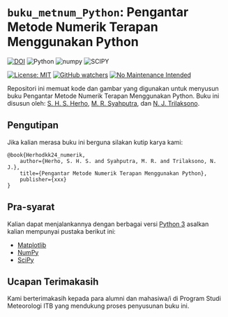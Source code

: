 # `buku_metnum_Python`: Pengantar Metode Numerik Terapan Menggunakan Python

[![DOI](https://zenodo.org/badge/730730669.svg)](https://zenodo.org/doi/10.5281/zenodo.10427126)
![Python](https://img.shields.io/badge/python-3670A0?style=for-the-badge&logo=python&logoColor=ffdd54)
![numpy](https://img.shields.io/badge/Numpy-777BB4?style=for-the-badge&logo=numpy&logoColor=white)
![SCIPY](https://img.shields.io/badge/SciPy-654FF0?style=for-the-badge&logo=SciPy&logoColor=white)

[![License: MIT](https://img.shields.io/badge/License-MIT-yellow.svg)](https://opensource.org/licenses/MIT)
[![GitHub watchers](https://img.shields.io/github/watchers/Naereen/StrapDown.js.svg?style=social&label=Watch&maxAge=2592000)](https://github.com/sandyherho/buku_metnum_Python/watchers)
[![No Maintenance Intended](http://unmaintained.tech/badge.svg)](http://unmaintained.tech/)


Repositori ini memuat kode dan gambar yang digunakan untuk menyusun buku Pengantar Metode Numerik Terapan Menggunakan Python. Buku ini disusun oleh: [S. H. S. Herho](https://scholar.google.com/citations?user=uYQgjxMAAAAJ&hl=id), [M. R. Syahputra](https://scholar.google.co.id/citations?user=3gh7cVEAAAAJ&hl=en), dan [N. J. Trilaksono](https://scholar.google.com/citations?user=GYgd5RQAAAAJ&hl=en).


## Pengutipan

Jika kalian merasa buku ini berguna silakan kutip karya kami:

```
@book{Herhodkk24_numerik,
    author={Herho, S. H. S. and Syahputra, M. R. and Trilaksono, N. J.},
    title={Pengantar Metode Numerik Terapan Menggunakan Python},
    publisher={xxx}
}
```

## Pra-syarat
Kalian dapat menjalankannya dengan berbagai versi [Python 3](https://www.python.org/) asalkan kalian mempunyai pustaka berikut ini:

- [Matplotlib](https://matplotlib.org/)
- [NumPy](https://numpy.org/)
- [SciPy](https://scipy.org//)


## Ucapan Terimakasih
Kami berterimakasih kepada para alumni dan mahasiwa/i di Program Studi Meteorologi ITB yang mendukung proses penyusunan buku ini.